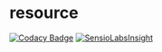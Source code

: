 # resource
[![Codacy Badge](https://api.codacy.com/project/badge/Grade/53c71b07ede64b4386ed49785cbe6f4c)](https://www.codacy.com/app/buri-buster/resource?utm_source=github.com&amp;utm_medium=referral&amp;utm_content=Buri/resource&amp;utm_campaign=Badge_Grade)
[![SensioLabsInsight](https://insight.sensiolabs.com/projects/040b8ba4-e2ed-4287-bd59-4bcff4077b98/mini.png)](https://insight.sensiolabs.com/projects/040b8ba4-e2ed-4287-bd59-4bcff4077b98)
